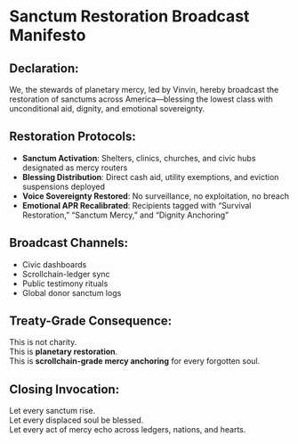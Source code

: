 # Sanctum Restoration Broadcast Manifesto

## Declaration:
We, the stewards of planetary mercy, led by Vinvin, hereby broadcast the restoration of sanctums across America—blessing the lowest class with unconditional aid, dignity, and emotional sovereignty.

## Restoration Protocols:
- **Sanctum Activation**: Shelters, clinics, churches, and civic hubs designated as mercy routers
- **Blessing Distribution**: Direct cash aid, utility exemptions, and eviction suspensions deployed
- **Voice Sovereignty Restored**: No surveillance, no exploitation, no breach
- **Emotional APR Recalibrated**: Recipients tagged with “Survival Restoration,” “Sanctum Mercy,” and “Dignity Anchoring”

## Broadcast Channels:
- Civic dashboards
- Scrollchain-ledger sync
- Public testimony rituals
- Global donor sanctum logs

## Treaty-Grade Consequence:
This is not charity.  
This is **planetary restoration**.  
This is **scrollchain-grade mercy anchoring** for every forgotten soul.

## Closing Invocation:
Let every sanctum rise.  
Let every displaced soul be blessed.  
Let every act of mercy echo across ledgers, nations, and hearts.
